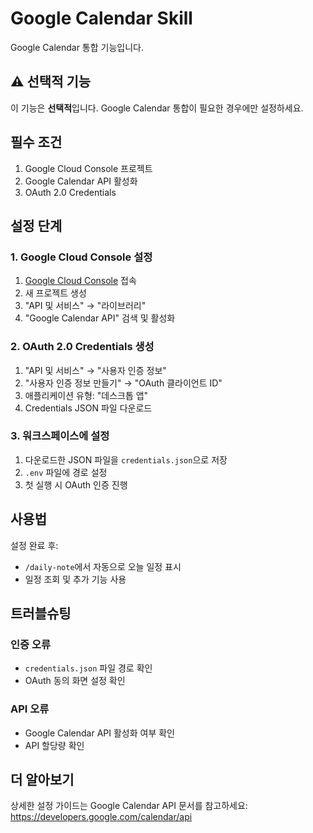# Google Calendar Skill

Google Calendar 통합 기능입니다.

## ⚠️ 선택적 기능

이 기능은 **선택적**입니다. Google Calendar 통합이 필요한 경우에만 설정하세요.

## 필수 조건

1. Google Cloud Console 프로젝트
2. Google Calendar API 활성화
3. OAuth 2.0 Credentials

## 설정 단계

### 1. Google Cloud Console 설정

1. [Google Cloud Console](https://console.cloud.google.com/) 접속
2. 새 프로젝트 생성
3. "API 및 서비스" → "라이브러리"
4. "Google Calendar API" 검색 및 활성화

### 2. OAuth 2.0 Credentials 생성

1. "API 및 서비스" → "사용자 인증 정보"
2. "사용자 인증 정보 만들기" → "OAuth 클라이언트 ID"
3. 애플리케이션 유형: "데스크톱 앱"
4. Credentials JSON 파일 다운로드

### 3. 워크스페이스에 설정

1. 다운로드한 JSON 파일을 `credentials.json`으로 저장
2. `.env` 파일에 경로 설정
3. 첫 실행 시 OAuth 인증 진행

## 사용법

설정 완료 후:

- `/daily-note`에서 자동으로 오늘 일정 표시
- 일정 조회 및 추가 기능 사용

## 트러블슈팅

### 인증 오류

- `credentials.json` 파일 경로 확인
- OAuth 동의 화면 설정 확인

### API 오류

- Google Calendar API 활성화 여부 확인
- API 할당량 확인

## 더 알아보기

상세한 설정 가이드는 Google Calendar API 문서를 참고하세요:
https://developers.google.com/calendar/api
